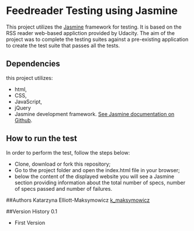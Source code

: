 # Feedreader Testing using Jasmine

This project utilizes the [Jasmine](http://jasmine.github.io/) framework for testing. It is based on the RSS reader web-based appliction provided by Udacity. The aim of the project was to complete the testing suites against a pre-existing application to create the test suite that passes all the tests.


## Dependencies

this project utilizes:
* html,
* CSS,
* JavaScript,
* jQuery
* Jasmine development framework. [See Jasmine documentation on Github](https://github.com/jasmine/jasmine).


## How to run the test

In order to perform the test, follow the steps below:

* Clone, download or fork this repository;
* Go to the project folder and open the index.html file in your browser;
* below the content of the displayed website you will see a Jasmine section providing information about the total number of specs, number of specs passed and number of failures.


##Authors
Katarzyna Elliott-Maksymowicz [k_maksymowicz](https://twitter.com/k_maksymowicz)

##Version History
0.1
* First Version
